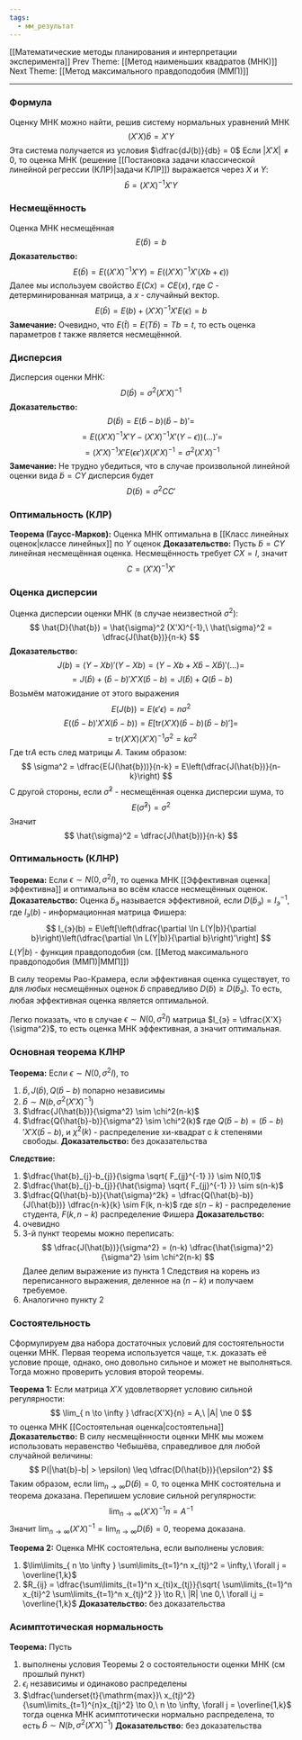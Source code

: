 ```yaml
---
tags:
  - мм_результат
---
```

[[Математические методы планирования и интерпретации эксперимента]]
Prev Theme: [[Метод наименьших квадратов (МНК)]]
Next Theme: [[Метод максимального правдоподобия (ММП)]]

---
### Формула
Оценку МНК можно найти, решив систему нормальных уравнений МНК
$$
(X'X)\hat{b} = X'Y
$$
Эта система получается из условия $\dfrac{dJ(b)}{db} = 0$
Если $|X'X| \ne 0$, то оценка МНК (решение [[Постановка задачи классической линейной регрессии (КЛР)|задачи КЛР]]) выражается через $X$ и $Y$:
$$
\hat{b} = (X'X)^{-1}X'Y
$$
### Несмещённость 
Оценка МНК несмещённая
$$
   E(\hat{b}) = b
$$
**Доказательство:**
$$
E(\hat{b}) = E((X'X)^{-1}X'Y) = E((X'X)^{-1}X'(Xb + \epsilon))
$$
Далее мы используем свойство $E(Cx) = C E(x)$, где $C$ - детерминированная матрица, а $x$ - случайный вектор.
$$
E(\hat{b}) = E(b) + (X'X)^{-1}X'E(\epsilon) = b
$$
**Замечание:** Очевидно, что $E(\hat{t}) = E(T\hat{b}) = Tb = t$, то есть оценка параметров $t$ также является несмещённой.
### Дисперсия
Дисперсия оценки МНК:
$$
D(\hat{b}) = \sigma^2 (X'X)^{-1}
$$
**Доказательство:** 
$$
D(\hat{b}) = E (\hat{b} - b)(\hat{b} - b)' = 
$$
$$
=E((X'X)^{-1}X'Y - (X'X)^{-1}X'(Y - \epsilon))(\dots)' = 
$$
$$
=(X'X)^{-1}X'E(\epsilon \epsilon') X (X'X)^{-1} = \sigma^2 (X'X)^{-1}
$$
**Замечание:** Не трудно убедиться, что в случае произвольной линейной оценки вида $\tilde{b} = CY$ дисперсия будет
$$
D(\tilde{b}) = \sigma^2 CC'
$$
### Оптимальность (КЛР)
**Теорема (Гаусс-Марков):** Оценка МНК оптимальна в [[Класс линейных оценок|классе линейных]] по $Y$ оценок
**Доказательство:** Пусть $\tilde{b} = CY$ линейная несмещённая оценка. Несмещённость требует $CX = I$, значит
$$
C = (X'X)^{-1}X'
$$
### Оценка дисперсии
Оценка дисперсии оценки МНК (в случае неизвестной $\sigma^2$):
$$
\hat{D}(\hat{b}) = \hat{\sigma}^2 (X'X)^{-1},\ \hat{\sigma}^2 = \dfrac{J(\hat{b})}{n-k}
$$
**Доказательство:** 
$$
J(b) = (Y - Xb)'(Y - Xb) = (Y - Xb + X\hat{b} - X\hat{b})'(\dots) = 
$$
$$
= J(\hat{b}) + (\hat{b}-b)'X'X(\hat{b}-b) = J(\hat{b}) + Q(\hat{b}-b)
$$
Возьмём матожидание от этого выражения
$$
E(J(b)) = E(\epsilon'\epsilon) = n \sigma^2
$$
$$
E((\hat{b}-b)'X'X(\hat{b}-b)) = E[\mathrm{tr}(X'X)(\hat{b}-b)(\hat{b}-b)']=
$$
$$
= \mathrm{tr}(X'X)(X'X)^{-1}\sigma^2 = k \sigma^2
$$
Где $\text{tr} A$ есть след матрицы $A$. Таким образом:
$$
\sigma^2 = \dfrac{E(J(\hat{b}))}{n-k} = E\left(\dfrac{J(\hat{b})}{n-k}\right)
$$
С другой стороны, если $\hat{\sigma}^2$ - несмещённая оценка дисперсии шума, то 
$$
E(\hat{\sigma}^2) = \sigma^2
$$
Значит
$$
\hat{\sigma}^2 = \dfrac{J(\hat{b})}{n-k}
$$
### Оптимальность (КЛНР)
**Теорема:** Если $\epsilon \sim N(0, \sigma^2 I)$, то оценка МНК [[Эффективная оценка|эффективна]] и оптимальна во всём классе несмещённых оценок.
**Доказательство:** Оценка $\tilde{b}_{э}$ называется эффективной, если $D(\tilde{b}_{э}) = I_{э}^{-1}$, где $I_{э}(b)$ - информационная матрица Фишера:
$$
I_{э}(b) = E\left[\left(\dfrac{\partial \ln L(Y|b)}{\partial b}\right)\left(\dfrac{\partial \ln L(Y|b)}{\partial b}\right)'\right]
$$
$L(Y|b)$ - функция правдоподобия (см. [[Метод максимального правдоподобия (ММП)|ММП]])

В силу теоремы Рао-Крамера, если эффективная оценка существует, то для *любых* несмещённых оценок $\tilde{b}$ справедливо $D(\tilde{b}) \geq D(\tilde{b}_{э})$. То есть, любая эффективная оценка является оптимальной.

Легко показать, что в случае $\epsilon \sim N(0, \sigma^2 I)$ матрица $I_{э} = \dfrac{X'X}{\sigma^2}$, то есть оценка МНК эффективная, а значит оптимальная.
### Основная теорема КЛНР
**Теорема:** Если $\epsilon \sim N(0, \sigma^2 I)$, то 
1. $\hat{b}, J(\hat{b}), Q(\hat{b}-b)$ попарно независимы
2. $\hat{b} \sim N(b, \sigma^2 (X'X)^{-1})$
3. $\dfrac{J(\hat{b})}{\sigma^2} \sim \chi^2(n-k)$
4. $\dfrac{Q(\hat{b}-b)}{\sigma^2} \sim \chi^2(k)$
где $Q(\hat{b}-b) = (\hat{b} - b)'X'X(\hat{b}-b)$, и $\chi^2(k)$ - распределение хи-квадрат с $k$ степенями свободы.
**Доказательство:** без доказательства

**Следствие:** 
1. $\dfrac{\hat{b}_{j}-b_{j}}{\sigma \sqrt{ F_{jj}^{-1} }} \sim N(0,1)$
2. $\dfrac{\hat{b}_{j}-b_{j}}{\hat{\sigma} \sqrt{ F_{jj}^{-1} }} \sim s(n-k)$
3. $\dfrac{Q(\hat{b}-b)}{\hat{\sigma}^2k} = \dfrac{Q(\hat{b}-b)}{J(\hat{b})} \dfrac{n-k}{k} \sim F(k, n-k)$
где $s(n-k)$ - распределение студента, $F(k,n-k)$ распределение Фишера
**Доказательство:** 
1. очевидно
2. 3-й пункт теоремы можно переписать:
$$
\dfrac{J(\hat{b})}{\sigma^2} = (n-k) \dfrac{\hat{\sigma}^2}{\sigma^2} \sim \chi^2(n-k)
$$
Далее делим выражение из пункта 1 Следствия на корень из переписанного выражения, деленное на $(n-k)$ и получаем требуемое.
3. Аналогично пункту 2
### Состоятельность
Сформулируем два набора достаточных условий для состоятельности оценки МНК. Первая теорема используется чаще, т.к. доказать её условие проще, однако, оно довольно сильное и может не выполняться. Тогда можно проверить условия второй теоремы. 

**Теорема 1:** Если матрица $X'X$ удовлетворяет условию сильной регулярности:
$$
\lim_{ n \to \infty } \dfrac{X'X}{n} = A,\ |A| \ne 0
$$
то оценка МНК [[Состоятельная оценка|состоятельна]]
**Доказательство:** В силу несмещённости оценки МНК мы можем использовать неравенство Чебышёва, справедливое для любой случайной величины:
$$
P(|\hat{b}-b| > \epsilon) \leq \dfrac{D(\hat{b})}{\epsilon^2}
$$
Таким образом, если $\lim_{ n \to \infty }D(\hat{b}) = 0$, то оценка МНК состоятельна и теорема доказана. Перепишем условие сильной регулярности:
$$
\lim_{ n \to \infty } (X'X)^{-1}n = A^{-1}
$$
Значит $\lim_{ n \to \infty } (X'X)^{-1} = \lim_{ n \to \infty }D(\hat{b}) = 0$, теорема доказана.

**Теорема 2:** Оценка МНК состоятельна, если выполнены условия:
1. $\lim\limits_{ n \to \infty } \sum\limits_{t=1}^n x_{tj}^2 = \infty,\ \forall j = \overline{1,k}$
2. $R_{ij} = \dfrac{\sum\limits_{t=1}^n x_{ti}x_{tj}}{\sqrt{ \sum\limits_{t=1}^n x_{ti}^2 \sum\limits_{t=1}^n x_{tj}^2 }} \to R,\ |R| \ne 0,\ \forall i,j = \overline{1,k}$
**Доказательство:** без доказательства
### Асимптотическая нормальность
**Теорема:** Пусть 
1. выполнены условия Теоремы 2 о состоятельности оценки МНК (см прошлый пункт)
2. $\epsilon_{i}$ независимы и одинаково распределены
3. $\dfrac{\underset{t}{\mathrm{max}}\ x_{tj}^2}{\sum\limits_{t=1}^{n}x_{tj}^2} \to 0,\ n \to \infty, \forall j = \overline{1,k}$
тогда оценка МНК асимптотически нормально распределена, то есть $\hat{b} \sim N(b, \sigma^2(X'X)^{-1})$
**Доказательство:** без доказательства